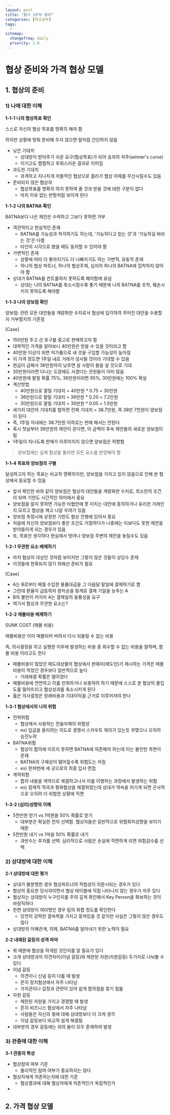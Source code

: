 ```yaml
---
layout: post
title: "협기 3주차 정리"
categories: [학교공부]
tags: 
  - 
sitemap:
  changefreq: daily
  priority: 1.0
---
```


# 협상 준비와 가격 협상 모델



## 1. 협상의 준비

### 1) 나에 대한 이해

**1-1-1 나의 협상목표 확인**

스스로 자신의 협상 목표를 명확히 해야 함

하지만 상황에 맞춰 준비해 두지 않으면 말처럼 간단하지 않음

- 낮은 기대치
  - 상대방이 받아주기 쉬운 요구(협상목표)가 되어 승자의 저주(winner's curse)
  - 이기고도 찜찜하고 후회스러운 결과로 이어짐
- 과도한 기대치
  - 과격하고 지나치게 저돌적인 협상으로 흘러가 협상 자체를 무산시킬수도 있음
- 준비되지 않은 협상자
  - 협상목표를 명확히 하지 못하여 줄 것과 받을 것에 대한 구분이 없다
  - 마치 이유 없는 반항처럼 보이게 된다

**1-1-2 나의 BATNA 확인**

BATNA보다 나은 제안은 수락하고 그보다 못하면 거부

- 객관적이고 현실적인 존재
  - BATNA를 가능성과 착각하기도 하는데, '가능하다고 믿는 것'과 '가능하길 바라는 것'은 다름
  - 타인의 시각으로 봤을 때도 동의할 수 있어야 함
- 가변적인 존재
  - 상황에 따라 더 좋아지기도 더 나빠지기도 하는 가변적, 유동적 존재
  - 하나의 협상 파트너, 하나의 협상주제, 심지어 하나의 BATNA에 집착하지 않아야 함
- 상대가 BATNA를 컨트롤하지 못하도록 해야함에 유념
  - 상대는 나의 BATNA를 축소시킬수록 좋기 때문에 나의 BATNA를 조작, 훼손시키지 못하도록 해야함

**1-1-3 나의 양보점 확인**

양보점: 관련 모든 대안들을 계량화한 수치로서 협상에 입각하여 주어진 대안을 수용할지 거부할지의 기준점

[Case]

- 150만원 주고 산 호구를 중고로 판매하고자 함
- 대략적인 가격을 알아보니 40만원은 받을 수 있을 것이라고 함
- 40만원 이상이 되면 저가품으로 새 것을 구입할 가능성이 높아짐
- 이 가격 정도면 1주일 내로 거래가 성사될 것이라 기대할 수 있음
- 현금이 급해서 36만원까지 낮추면 살 사람이 줄을 설 것으로 기대
- 30만원이라면 다니는 도장에도 사겠다는 관원들이 이미 많음
- 40만원에 팔릴 확률 75%, 36만원이라면 95%, 30만원에는 100% 확실
- 계산방법
  - 40만원으로 팔릴 기대치 = 40만원 * 0.75 = 30만원
  - 36만원으로 팔릴 기대치 = 36만원 * 0.20 = 7.2만원
  - 30만원으로 팔릴 기대치 = 30만원 * 0.05 = 1.5만원
- 세가지 대안의 기대치를 합하면 전체 기대치 = 38.7만원, 즉 38만 7천원이 양보점이 된다
- 즉, 1주일 이내에는 38.7만원 이하로는 판매 해서는 안된다
- 혹시 첫날부터 39만원의 제안이 온다면, 이 금액이 후속 제안들의 새로운 양보점이 됨
- 1주일이 지나도록 판매가 이루어지지 않으면 양보점은 하향함

> 양보점에는 실제 협상을 둘러싼 모든 요소를 반영해야 함



**1-1-4 목표와 양보점의 구별**

달성하고자 하는 목표는 비교적 명확하지만, 양보점을 가지고 있지 않음으로 인해 본 협상에서 동요할 수 있음

- 앞서 확인한 바와 같이 양보점은 협상의 대안들을 계량화한 수치로, 최소한의 조건이 되며 기한도 시간적인 의미에서 중요
- 양보점을 알지 못하면 가능한 타협안에 못 미치는 대안에 동의하거나 유리한 거래인지 모르고 협상을 깨고 나갈 우려가 있음
- 양보점 측정시에 상정한 기한도 협상 진행에 있어서 중요
- 처음에 자신의 양보점보다 좋은 조건도 거절하다가 나중에는 이보다도 못한 제안을 받아들이게 되는 경우가 있음
- 또, 목표만 생각하다 현실에서 벗어나 양보점 주변의 제안을 놓칠수도 있음



**1-2-1 무관한 요소 배제하기** 

- 마치 협상의 대상인 것처럼 보이지만 그렇지 않은 것들이 상당수 존재
- 이것들에 현혹되지 않기 위해선 준비가 필요

[Case]

- A는 B로부터 매월 수입한 물품대금을 그 다음달 말일에 결제하기로 함
- 그런데 환율이 급등하자 환차손을 핑계로 결제 기일을 늦추는 A
- B의 불만이 커지자 A는 결제일의 융통성을 요구
- 여기서 협상과 무관한 요소는?



**1-2-2 매몰비용 배제하기**

SUNK COST (매몰 비용)

매몰비용은 이미 매몰되어 버려서 다시 되돌릴 수 없는 비용

즉, 의사결정을 하고 실행한 이후에 발생하는 비용 중 회수할 수 없는 비용을 말하며, 함몰 비용 이라고도 한다

- 매몰비용이 많았던 매도대상물의 협상에서 판매자(매도인)가 제시하는 가격은 매몰비용이 적었던 경우보다 일반적으로 높다
  - 거래체결 확률은 떨어졌다
- 매몰비용에 연연하고 이를 만회하거나 보충하려 하기 때문에 스스로 본 협상의 몰입도를 떨어뜨리고 협상성과를 축소시키게 된다
- 옳은 의사결정은 장래비용과 기대이익을 근거로 이루어져야 한다



**1-3-1 협상에서의 나의 위험**

- 전략위험
  - 협상에서 사용하는 전술자체의 위험성
  - ex) 임금을 올리려는 의도로 경쟁사 스카우트 제의가 있는듯 꾸몄으나 오히려 승진누락
- BATNA위험
  - 협상이 합의에 이르지 못하면 BATNA에 의존해야 하는데 이는 불안한 측면이 존재
  - BATNA의 구체성이 떨어질수록 위험도는 커짐
  - ex) 한꺼번에 세 곳으로의 최종 입사 면접
- 계약위험
  - 합의 내용을 계약으로 체결하고나서 이를 이행하는 과정에서 발생하는 위험
  - ex)  잠재적 적국과 평화협상을 체결하였는데 상대가 약속을 어기게 되면 군사적으로 오히려 더 위험한 상황에 직면



**1-3-2 (심리)성향의 이해**

- 5천만원 받기 vs 1억원을 50% 확률로 받기
  - 대부분은 확실한 전자 선택함. 협상자들은 일반적으로 위험회피성향을 보이기 때문
- 5천만원 내기 vs 1억을 50% 확률로 내기
  - 과반수는 후자를 선택. 심리적으로 사람은 손실에 직면하게 되면 위험감수를 선택



### 2) 상대방에 대한 이해

**2-1 상대방에 대한 평가**

- 상대가 불분명한 경우 협상파트너의 적법성이 의문시되는 경우가 있다
- 협상의 중요한 당사자이면서 협상 테이블에 직접 나타나지 않는 경우가 자주 있다
- 협상자는 상대방이 누구인지를 주의 깊게 확인해서 Key Person을 확보하는 것이 바람직하다
- 한편 상대방이 여러명인 경우 팀의 화합 정도를 확인한다
  - 당연히 강력한 결속력을 가지고 뭉쳐있을 것 같지만 사실은 그렇지 않은 경우도 많다
- 상대방의 이해관계, 의제, BATNA를 알아내기 위한 노력이 필요



**2-2 내재된 갈등의 성격 파악**

- 뭐 때문에 협상을 하게된 것인지를 알 필요가 있다
- 크게 상대방과의 의견차이(이념 갈등)와 제한된 자원(자원갈등) 두가지로 나눠볼 수 있다
- 이념 갈등
  - 의견이나 신념 등이 다를 때 발생
  - 흔히 정치협상에서 자주 나타남
  - 가치관이나 감정과 관련이 있어 쉽게 합의점을 찾기 힘듦
- 자원 갈등
  - 제한된 자원을 가지고 경쟁할 때 발생
  - 흔히 비즈니스 협상에서 자주 나타남
  - 사람들은 자신의 몫에 대해 상대방보다 더 크게 생각
  - 이념 갈등보다 비교적 쉽게 해결됨
- 대부분의 경우 갈등에는 위의 둘이 모두 혼재하여 발생



### 3) 관중에 대한 이해

**3-1 관중의 특성**

- 협상참여 여부 기준
  - 물리적인 참여 여부가 중요하지는 않다
- 협상자에게 의존하는지에 대한 기준
  - 협상결과에 대해 협상자에게 의존적인가 독립적인가
- 

## 2. 가격 협상 모델 